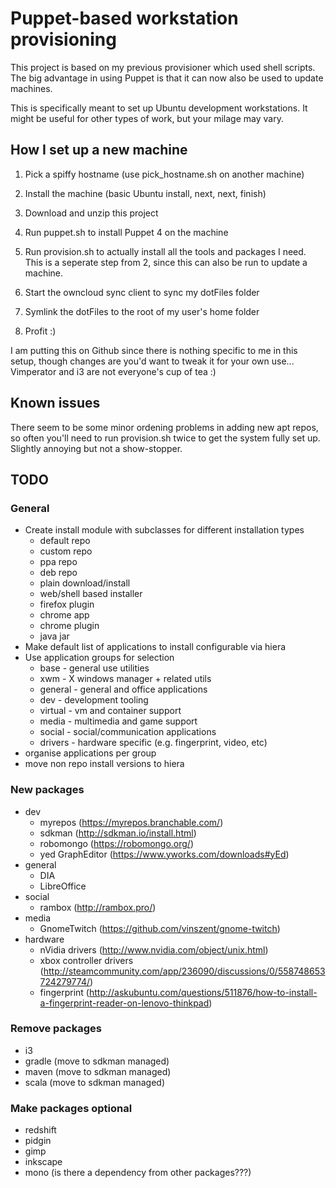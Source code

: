 Puppet-based workstation provisioning
=====================================

This project is based on my previous provisioner which used shell scripts.
The big advantage in using Puppet is that it can now also be used to update machines.

This is specifically meant to set up Ubuntu development workstations. It might be useful for other types of work, but your milage may vary.

How I set up a new machine
--------------------------

 1. Pick a spiffy hostname (use pick_hostname.sh on another machine)

 2. Install the machine (basic Ubuntu install, next, next, finish)

 3. Download and unzip this project

 4. Run puppet.sh to install Puppet 4 on the machine

 5. Run provision.sh to actually install all the tools and packages I need.
    This is a seperate step from 2, since this can also be run to update a machine.

 6. Start the owncloud sync client to sync my dotFiles folder 

 7. Symlink the dotFiles to the root of my user's home folder

 8. Profit :)


I am putting this on Github since there is nothing specific to me in this setup, though changes are you'd want to tweak it for your own use... 
Vimperator and i3 are not everyone's cup of tea :)


Known issues
------------

There seem to be some minor ordening problems in adding new apt repos, so often you'll need to run provision.sh twice to get the system fully set up. Slightly annoying but not a show-stopper.

## TODO

### General

 - Create install module with subclasses for different installation types
   - default repo
   - custom repo
   - ppa repo
   - deb repo
   - plain download/install
   - web/shell based installer
   - firefox plugin
   - chrome app
   - chrome plugin
   - java jar
 - Make default list of applications to install configurable via hiera
 - Use application groups for selection
   - base - general use utilities
   - xwm - X windows manager + related utils
   - general - general and office applications
   - dev - development tooling
   - virtual - vm and container support
   - media - multimedia and game support
   - social - social/communication applications
   - drivers - hardware specific (e.g. fingerprint, video, etc)
 - organise applications per group
 - move non repo install versions to hiera
    

### New packages

 - dev
   - myrepos (https://myrepos.branchable.com/)
   - sdkman (http://sdkman.io/install.html)
   - robomongo (https://robomongo.org/)
   - yed GraphEditor (https://www.yworks.com/downloads#yEd)
 - general
   - DIA
   - LibreOffice
 - social
   - rambox (http://rambox.pro/)
 - media
   - GnomeTwitch (https://github.com/vinszent/gnome-twitch)
 - hardware
   - nVidia drivers (http://www.nvidia.com/object/unix.html)
   - xbox controller drivers (http://steamcommunity.com/app/236090/discussions/0/558748653724279774/)
   - fingerprint (http://askubuntu.com/questions/511876/how-to-install-a-fingerprint-reader-on-lenovo-thinkpad)
  
### Remove packages

 - i3
 - gradle (move to sdkman managed)
 - maven (move to sdkman managed)
 - scala (move to sdkman managed)
 
### Make packages optional

 - redshift
 - pidgin
 - gimp
 - inkscape
 - mono (is there a dependency from other packages???)